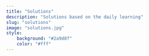 ```yaml
---
title: "Solutions"
description: "Solutions based on the daily learning"
slug: "solutions"
image: "solutions.jpg"
style:
    background: "#2a9d8f"
    color: "#fff"
---
```

